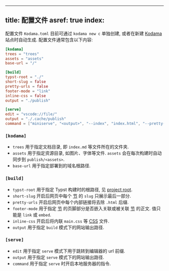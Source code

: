 
---
title: 配置文件
asref: true
index: [](./index.md)
---

配置文件 `Kodama.toml` 目前可通过 `kodama new c` 单独创建, 或者在新建 [Kodama][app] 站点时自动生成. 配置文件通常包含以下内容:  

```toml
[kodama]
trees = "trees" 
assets = "assets"
base-url = "/"

[build]
typst-root = "./"
short-slug = false
pretty-urls = false
footer-mode = "link"
inline-css = false
output = "./publish"

[serve]
edit = "vscode://file/"
output = "./.cache/publish"
command = ["miniserve", "<output>", "--index", "index.html", "--pretty-urls", "--port", "8082"]
```

### `[kodama]`

- `trees` 用于指定文档目录, 即 `index.md` 等文件所在的文件夹.
- `assets` 用于指定资源目录, 如图片、字体等文件. `assets` 会在每次构建时自动同步到 `publish/<assets>`.
- `base-url` 用于指定部署到的域名根路径. 

### `[build]`

- `typst-root` 用于指定 Typst 构建时的根路径, 见 [project root](https://typst.app/docs/reference/syntax/#project-root).
- `short-slug` 开启后网页中每个 [节][section] 的 `slug` 只展示最后一部分.
- `pretty-urls` 开启后网页中每个内部链接将去除 `.html` 后缀.
- `footer-mode` 用于指定 [节][section] 的页脚部分是否嵌入关联或被关联 [节][section] 的正文. 值只能是 `link` 或 `embed`. 
- `inline-css` 开启后将内联 `main.css` 等 [CSS][css] 文件. 
- `output` 用于指定 `build` 模式下的网站输出路径.


### `[serve]`

- `edit` 用于指定 `serve` 模式下用于跳转到编辑器的 url 前缀. 
- `output` 用于指定 `serve` 模式下的网站输出路径.
- `command` 用于指定 `serve` 时开启本地服务器的指令. 

[app]: /references/app.md
[section]: /references/section.md

[css]: https://developer.mozilla.org/en-US/docs/Web/CSS